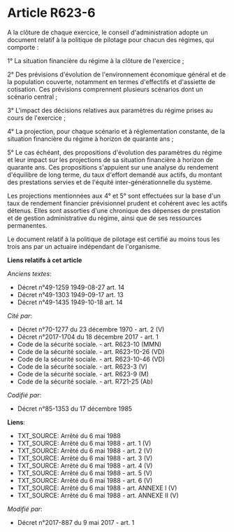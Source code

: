# Article R623-6

A la clôture de chaque exercice, le conseil d'administration adopte un document relatif à la politique de pilotage pour
chacun des régimes, qui comporte :

1° La situation financière du régime à la clôture de l'exercice ;

2° Des prévisions d'évolution de l'environnement économique général et de la population couverte, notamment en termes
d'effectifs et d'assiette de cotisation. Ces prévisions comprennent plusieurs scénarios dont un scénario central ;

3° L'impact des décisions relatives aux paramètres du régime prises au cours de l'exercice ;

4° La projection, pour chaque scénario et à réglementation constante, de la situation financière du régime à horizon de
quarante ans ;

5° Le cas échéant, des propositions d'évolution des paramètres du régime et leur impact sur les projections de sa situation
financière à horizon de quarante ans. Ces propositions s'appuient sur une analyse du rendement d'équilibre de long terme, du
taux d'effort demandé aux actifs, du montant des prestations servies et de l'équité inter-générationnelle du système.

Les projections mentionnées aux 4° et 5° sont effectuées sur la base d'un taux de rendement financier prévisionnel prudent et
cohérent avec les actifs détenus. Elles sont assorties d'une chronique des dépenses de prestation et de gestion
administrative du régime, ainsi que de ses ressources permanentes.

Le document relatif à la politique de pilotage est certifié au moins tous les trois ans par un actuaire indépendant de
l'organisme.

**Liens relatifs à cet article**

_Anciens textes_:

  - Décret n°49-1259 1949-08-27 art. 14
  - Décret n°49-1303 1949-09-17 art. 13
  - Décret n°49-1435 1949-10-18 art. 14

_Cité par_:

  - Décret n°70-1277 du 23 décembre 1970 - art. 2 (V)
  - Décret n°2017-1704 du 18 décembre 2017 - art. 1
  - Code de la sécurité sociale. - art. R623-10 (MMN)
  - Code de la sécurité sociale. - art. R623-10-26 (VD)
  - Code de la sécurité sociale. - art. R623-10-46 (VD)
  - Code de la sécurité sociale. - art. R623-3 (V)
  - Code de la sécurité sociale. - art. R623-9 (M)
  - Code de la sécurité sociale. - art. R721-25 (Ab)

_Codifié par_:

  - Décret n°85-1353 du 17 décembre 1985

**Liens**:

  - TXT_SOURCE: Arrêté du 6 mai 1988
  - TXT_SOURCE: Arrêté du 6 mai 1988 - art. 1 (V)
  - TXT_SOURCE: Arrêté du 6 mai 1988 - art. 2 (V)
  - TXT_SOURCE: Arrêté du 6 mai 1988 - art. 3 (V)
  - TXT_SOURCE: Arrêté du 6 mai 1988 - art. 4 (V)
  - TXT_SOURCE: Arrêté du 6 mai 1988 - art. 5 (V)
  - TXT_SOURCE: Arrêté du 6 mai 1988 - art. 6 (V)
  - TXT_SOURCE: Arrêté du 6 mai 1988 - art. ANNEXE I (V)
  - TXT_SOURCE: Arrêté du 6 mai 1988 - art. ANNEXE II (V)

_Modifié par_:

  - Décret n°2017-887 du 9 mai 2017 - art. 1
